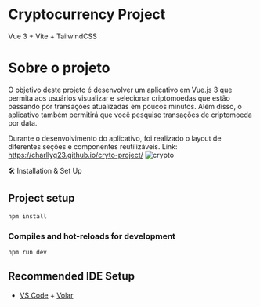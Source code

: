 # Cryptocurrency Project 

Vue 3 + Vite + TailwindCSS

# Sobre o projeto 
O objetivo deste projeto é desenvolver um aplicativo em Vue.js 3 que permita aos usuários visualizar e selecionar criptomoedas que estão passando por transações atualizadas em poucos minutos. Além disso, o aplicativo também permitirá que você pesquise transações de criptomoeda por data.

Durante o desenvolvimento do aplicativo, foi realizado o layout de diferentes seções e componentes reutilizáveis.
Link: https://charllyg23.github.io/cryto-project/
![crypto](https://github.com/CharllyG23/cryto-project/assets/62917491/d999ab36-33fa-465c-8fd3-186c101c9609)

🛠 Installation & Set Up

## Project setup
```
npm install
```


### Compiles and hot-reloads for development
```
npm run dev
```

## Recommended IDE Setup

- [VS Code](https://code.visualstudio.com/) + [Volar](https://marketplace.visualstudio.com/items?itemName=Vue.volar)
